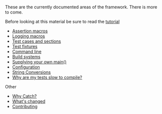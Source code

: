 These are the currently documented areas of the framework. There is more to come.

Before looking at this material be sure to read the [tutorial](tutorial.md)

* [Assertion macros](assertions.md)
* [Logging macros](logging.md)
* [Test cases and sections](test-cases-and-sections.md)
* [Test fixtures](test-fixtures.md)
* [Command line](command-line.md)
* [Build systems](build-systems.md)
* [Supplying your own main()](own-main.md)
* [Configuration](configuration.md)
* [String Conversions](toString.md)
* [Why are my tests slow to compile?](slow-compiles.md)

Other

* [Why Catch?](why-catch.md)
* [What's changed](whats-changed.md)
* [Contributing](contributing.md)
